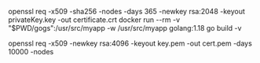 openssl req -x509 -sha256 -nodes -days 365 -newkey rsa:2048 -keyout privateKey.key -out certificate.crt
docker run --rm -v "$PWD/gogs":/usr/src/myapp -w /usr/src/myapp golang:1.18 go build -v

openssl req -x509 -newkey rsa:4096 -keyout key.pem -out cert.pem -days 10000 -nodes